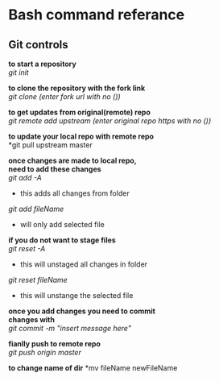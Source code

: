 # Bash command referance

## Git controls

**to start a repository**  
*git init*

**to clone the repository with the fork link**  
*git clone (enter fork url with no ())*

**to get updates from original(remote) repo**  
*git remote add upstream (enter original repo https with no ())*

**to update your local repo with remote repo**  
*git pull upstream master

**once changes are made to local repo,**   
**need to add these changes**  
*git add -A*  
  * this adds all changes from folder

*git add fileName*  
  * will only add selected file

**if you do not want to stage files**  
*git reset -A*  
  * this will unstaged all changes in folder

*git reset fileName*  
  * this will unstange the selected file

**once you add changes you need to commit**  
**changes with**  
*git commit -m "insert message here"*

**fianlly push to remote repo**  
*git push origin master*


**to change name of dir**
*mv fileName newFileName

